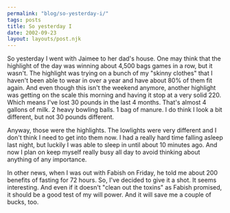 ```yaml
---
permalink: "blog/so-yesterday-i/"
tags: posts
title: So yesterday I
date: 2002-09-23
layout: layouts/post.njk
---
```


So yesterday I went with Jaimee to her dad's house. One may think that the highlight of the day was winning about 4,500 bags games in a row, but it wasn't. The highlight was trying on a bunch of my "skinny clothes" that I haven't been able to wear in over a year and have about 80% of them fit again. And even though this isn't the weekend anymore, another highlight was getting on the scale this morning and having it stop at a very solid 220. Which means I've lost 30 pounds in the last 4 months. That's almost 4 gallons of milk. 2 heavy bowling balls. 1 bag of manure. I do think I look a bit different, but not 30 pounds different.

Anyway, those were the highlights. The lowlights were very different and I don't think I need to get into them now. I had a really hard time falling asleep last night, but luckily I was able to sleep in until about 10 minutes ago. And now I plan on keep myself really busy all day to avoid thinking about anything of any importance.

In other news, when I was out with Fabish on Friday, he told me about 200 benefits of fasting for 72 hours. So, I've decided to give it a shot. It seems interesting. And even if it doesn't "clean out the toxins" as Fabish promised, it should be a good test of my will power. And it will save me a couple of bucks, too.